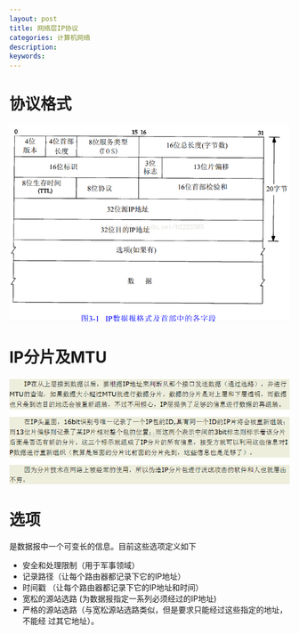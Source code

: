 ```yaml
---
layout: post
title: 网络层IP协议
categories: 计算机网络
description: 
keywords: 
---
```



# 协议格式

![](/images/posts/2015-11-05-net-ip.md/1.png)



# IP分片及MTU

![](/images/posts/2015-11-05-net-ip.md/2.png)



# 选项

是数据报中一个可变长的信息。目前这些选项定义如下 
- 安全和处理限制（用于军事领域） 
- 记录路径（让每个路由器都记录下它的IP地址） 
- 时间戳 （让每个路由器都记录下它的IP地址和时间） 
- 宽松的源站选路 (为数据报指定一系列必须经过的IP地址) 
- 严格的源站选路（与宽松源站选路类似，但是要求只能经过这些指定的地址，不能经 过其它地址）。


